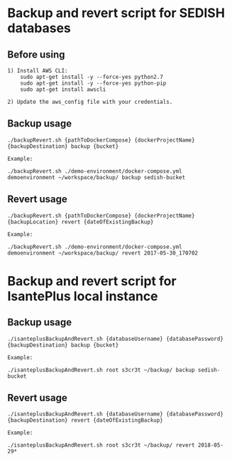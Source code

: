 # Backup and revert script for SEDISH databases

## Before using

	1) Install AWS CLI:
		sudo apt-get install -y --force-yes python2.7
		sudo apt-get install -y --force-yes python-pip
		sudo apt-get install awscli

	2) Update the aws_config file with your credentials.



## Backup usage

	./backupRevert.sh {pathToDockerCompose} {dockerProjectName} {backupDestination} backup {bucket}

	Example:

	./backupRevert.sh ./demo-environment/docker-compose.yml demoenvironment ~/workspace/backup/ backup sedish-bucket

## Revert usage

	./backupRevert.sh {pathToDockerCompose} {dockerProjectName} {backupLocation} revert {dateOfExistingBackup}

	Example:

	./backupRevert.sh ./demo-environment/docker-compose.yml demoenvironment ~/workspace/backup/ revert 2017-05-30_170702

# Backup and revert script for IsantePlus local instance

## Backup usage

	./isanteplusBackupAndRevert.sh {databaseUsername} {databasePassword} {backupDestination} backup {bucket}

	Example:

	./isanteplusBackupAndRevert.sh root s3cr3t ~/backup/ backup sedish-bucket

## Revert usage

	./isanteplusBackupAndRevert.sh {databaseUsername} {databasePassword} {backupDestination} revert {dateOfExistingBackup}

	Example:

	./isanteplusBackupAndRevert.sh root s3cr3t ~/backup/ revert 2018-05-29*
